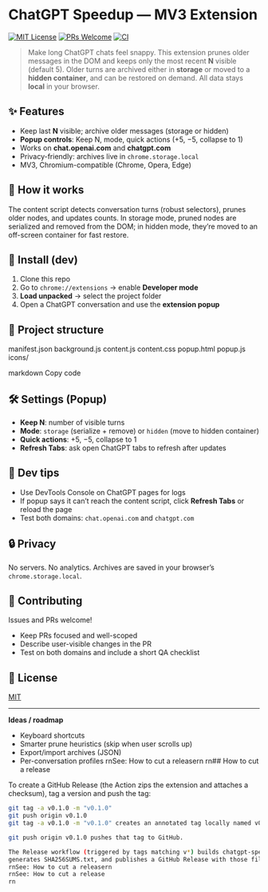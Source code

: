 # ChatGPT Speedup — MV3 Extension

[![MIT License](https://img.shields.io/badge/License-MIT-green.svg)](LICENSE)
[![PRs Welcome](https://img.shields.io/badge/PRs-welcome-brightgreen.svg)](CONTRIBUTING.md)
[![CI](https://github.com/T30Tom/chatgpt-speedup/actions/workflows/ci.yml/badge.svg)](../../actions)

> Make long ChatGPT chats feel snappy. This extension prunes older messages in the DOM and keeps only the most recent **N** visible (default 5). Older turns are archived either in **storage** or moved to a **hidden container**, and can be restored on demand. All data stays **local** in your browser.

## ✨ Features
- Keep last **N** visible; archive older messages (storage or hidden)
- **Popup controls**: Keep N, mode, quick actions (+5, −5, collapse to 1)
- Works on **chat.openai.com** and **chatgpt.com**
- Privacy-friendly: archives live in `chrome.storage.local`
- MV3, Chromium-compatible (Chrome, Opera, Edge)

## 🧩 How it works
The content script detects conversation turns (robust selectors), prunes older nodes, and updates counts. In storage mode, pruned nodes are serialized and removed from the DOM; in hidden mode, they’re moved to an off-screen container for fast restore.

## 🔧 Install (dev)
1. Clone this repo
2. Go to `chrome://extensions` → enable **Developer mode**
3. **Load unpacked** → select the project folder
4. Open a ChatGPT conversation and use the **extension popup**

## 📁 Project structure
manifest.json
background.js
content.js
content.css
popup.html
popup.js
icons/

markdown
Copy code

## 🛠 Settings (Popup)
- **Keep N**: number of visible turns
- **Mode**: `storage` (serialize + remove) or `hidden` (move to hidden container)
- **Quick actions**: +5, −5, collapse to 1
- **Refresh Tabs**: ask open ChatGPT tabs to refresh after updates

## 🧪 Dev tips
- Use DevTools Console on ChatGPT pages for logs
- If popup says it can’t reach the content script, click **Refresh Tabs** or reload the page
- Test both domains: `chat.openai.com` and `chatgpt.com`

## 🔒 Privacy
No servers. No analytics. Archives are saved in your browser’s `chrome.storage.local`.

## 🤝 Contributing
Issues and PRs welcome!  
- Keep PRs focused and well-scoped
- Describe user-visible changes in the PR
- Test on both domains and include a short QA checklist

## 🧾 License
[MIT](LICENSE)

---

**Ideas / roadmap**
- Keyboard shortcuts
- Smarter prune heuristics (skip when user scrolls up)
- Export/import archives (JSON)
- Per-conversation profiles
rnSee: How to cut a releasern
rn## How to cut a release

To create a GitHub Release (the Action zips the extension and attaches a checksum), tag a version and push the tag:

```bash
git tag -a v0.1.0 -m "v0.1.0"
git push origin v0.1.0
git tag -a v0.1.0 -m "v0.1.0" creates an annotated tag locally named v0.1.0.

git push origin v0.1.0 pushes that tag to GitHub.

The Release workflow (triggered by tags matching v*) builds chatgpt-speedup-vX.Y.Z.zip,
generates SHA256SUMS.txt, and publishes a GitHub Release with those files attached.
rnSee: How to cut a releasern
rnSee: How to cut a release
rn
